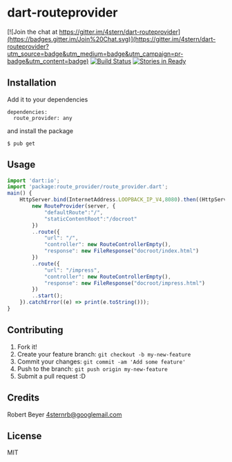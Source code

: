 # dart-routeprovider

[![Join the chat at https://gitter.im/4stern/dart-routeprovider](https://badges.gitter.im/Join%20Chat.svg)](https://gitter.im/4stern/dart-routeprovider?utm_source=badge&utm_medium=badge&utm_campaign=pr-badge&utm_content=badge) [![Build Status](https://drone.io/github.com/4stern/dart-routeprovider/status.png)](https://drone.io/github.com/4stern/dart-routeprovider/latest) [![Stories in Ready](https://badge.waffle.io/4stern/dart-routeprovider.png?label=ready&title=Ready)](https://waffle.io/4stern/dart-routeprovider)

## Installation

Add it to your dependencies
```
dependencies:
  route_provider: any
```

and install the package
```
$ pub get
```

## Usage
```javascript
import 'dart:io';
import 'package:route_provider/route_provider.dart';
main() {
    HttpServer.bind(InternetAddress.LOOPBACK_IP_V4,8080).then((HttpServer server){
        new RouteProvider(server, {
            "defaultRoute":"/",
            "staticContentRoot":"/docroot"
        })
        ..route({
            "url": "/",
            "controller": new RouteControllerEmpty(),
            "response": new FileResponse("docroot/index.html")
        })
        ..route({
            "url": "/impress",
            "controller": new RouteControllerEmpty(),
            "response": new FileResponse("docroot/impress.html")
        })
        ..start();
    }).catchError((e) => print(e.toString()));
}
```

## Contributing

1. Fork it!
2. Create your feature branch: `git checkout -b my-new-feature`
3. Commit your changes: `git commit -am 'Add some feature'`
4. Push to the branch: `git push origin my-new-feature`
5. Submit a pull request :D

## Credits

Robert Beyer <4sternrb@googlemail.com>

## License

MIT
